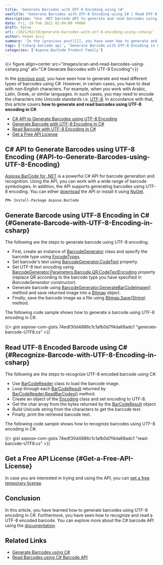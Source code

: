 ```yaml
---
title: 'Generate Barcodes with UTF-8 Encoding using C#'
seoTitle: "Generate Barcodes with UTF-8 Encoding using C# | Read UTF-8 Barcodes"
description: "Use .NET barcode API to generate and read barcodes using UTF-8 encoding in C#. Generate barcodes of popular symbologies with various encodings."
date: Fri, 19 Feb 2021 02:04:00 +0000
draft: false
url: /2021/02/19/generate-barcodes-with-utf-8-encoding-using-csharp/
author: Usman Aziz
summary: 'In the [previous post][1], you have seen how to generate and read different types of barcodes using C#. However, in certain cases, you have to deal with non-English characters. For example, when you work with Arabic, Latin, Greek, or similar languages. In such cases, you may need to encode the characters into Unicode standards i.e. [UTF-8][2]. In accordance with that, this article covers **how to generate and recognize barcodes using UTF-8 encoding in C#**.'
tags: ['Csharp barcode api', 'Generate Barcode with UTF-8 Encoding in Csharp', 'Read Barcode with UTF-8 Encoding in Csharp']
categories: ['Aspose.BarCode Product Family']
---
```




{{< figure align=center src="images/scan-and-read-barcodes-using-csharp.png" alt="C# Generate Barcodes with UTF-8 Encoding">}}


In the [previous post][3], you have seen how to generate and read different types of barcodes using C#. However, in certain cases, you have to deal with non-English characters. For example, when you work with Arabic, Latin, Greek, or similar languages. In such cases, you may need to encode the characters into Unicode standards i.e. [UTF-8][4]. In accordance with that, this article covers **how to generate and read barcodes using UTF-8 encoding in C#**.

*   [C# API to Generate Barcodes using UTF-8 Encoding][5]
*   [Generate Barcode with UTF-8 Encoding in C#][6]
*   [Read Barcode with UTF-8 Encoding in C#][7]
*   [Get a Free API License][8]

## C# API to Generate Barcodes using UTF-8 Encoding {#API-to-Generate-Barcodes-using-UTF-8-Encoding}

[Aspose.BarCode for .NET][9] is a powerful C# API for barcode generation and recognition. Using the API, you can work with a wide range of barcode symbologies. In addition, the API supports generating barcodes using UTF-8 encoding. You can either [download][10] the API or install it using [NuGet][11].

```
PM> Install-Package Aspose.BarCode
```

## Generate Barcode using UTF-8 Encoding in C# {#Generate-Barcode-with-UTF-8-Encoding-in-csharp}

The following are the steps to generate barcode using UTF-8 encoding.

*   First, create an instance of [BarcodeGenerator][12] class and specify the barcode type using [EncodeTypes][13].
*   Set barcode's text using [BarcodeGenerator.CodeText][14] property.
*   Set UTF-8 text encoding using [BarcodeGenerator.Parameters.Barcode.QR.CodeTextEncoding][15] property (replace QR according to the barcode type you have specified in _BarcodeGenerator_ constructor).
*   Generate barcode using [BarcodeGenerator.GenerateBarCodeImage()][16] method and save returned image into a [Bitmap][17] object.
*   Finally, save the barcode image as a file using [Bitmap.Save(String)][18] method.

The following code sample shows how to generate a barcode using UTF-8 encoding in C#.

{{< gist aspose-com-gists 74edf30d4886c1c1afb0d7f4da68adc1 "generate-barcode-UTF8.cs" >}}

## Read UTF-8 Encoded Barcode using C# {#Recognize-Barcode-with-UTF-8-Encoding-in-csharp}

The following are the steps to recognize UTF-8 encoded barcode using C#.

*   Use [BarCodeReader][19] class to load the barcode image.
*   Loop through each [BarCodeResult][20] returned by [BarCodeReader.ReadBarCodes()][21] method.
*   Create an object of the [Encoding][22] class and set encoding to UTF-8.
*   Get the char array from the bytes returned by the [BarCodeResult][23] object.
*   Build Unicode string from the characters to get the barcode text.
*   Finally, print the retrieved barcode text.

The following code sample shows how to recognize barcodes using UTF-8 encoding in C#.

{{< gist aspose-com-gists 74edf30d4886c1c1afb0d7f4da68adc1 "read-barcode-UTF8.cs" >}}

## Get a Free API License {#Get-a-Free-API-License}

In case you are interested in trying and using the API, you can [get a free temporary license][24].

## Conclusion

In this article, you have learned how to generate barcodes using UTF-8 encoding in C#. Furthermore, you have seen how to recognize and read a UTF-8 encoded barcode. You can explore more about the C# barcode API using the [documentation][25].

## Related Links

*   [Generate Barcodes using C#][26]
*   [Read Barcodes using C# Barcode API][27]




[1]: https://blog.aspose.com/2020/10/19/generate-barcodes-using-csharp/
[2]: https://en.wikipedia.org/wiki/UTF-8
[3]: https://blog.aspose.com/2020/10/19/generate-barcodes-using-csharp/
[4]: https://en.wikipedia.org/wiki/UTF-8
[5]: #API-to-Generate-Barcodes-using-UTF-8-Encoding
[6]: #Generate-Barcode-with-UTF-8-Encoding-in-csharp
[7]: #Recognize-Barcode-with-UTF-8-Encoding-in-csharp
[8]: #Get-a-Free-API-License
[9]: https://products.aspose.com/barcode/net
[10]: https://products.aspose.com/barcode/java
[11]: https://www.nuget.org/packages/Aspose.Barcode
[12]: https://apireference.aspose.com/barcode/net/aspose.barcode.generation/barcodegenerator
[13]: https://apireference.aspose.com/barcode/net/aspose.barcode.generation/encodetypes
[14]: https://apireference.aspose.com/barcode/net/aspose.barcode.generation/barcodegenerator/properties/codetext
[15]: https://apireference.aspose.com/barcode/net/aspose.barcode.generation/qrparameters/properties/codetextencoding
[16]: https://apireference.aspose.com/barcode/net/aspose.barcode.generation/barcodegenerator/methods/generatebarcodeimage
[17]: https://docs.microsoft.com/en-gb/dotnet/api/system.drawing.bitmap?view=dotnet-plat-ext-5.0
[18]: https://docs.microsoft.com/en-gb/dotnet/api/system.drawing.image.save?view=dotnet-plat-ext-5.0#System_Drawing_Image_Save_System_String_
[19]: https://apireference.aspose.com/barcode/net/aspose.barcode.barcoderecognition/barcodereader
[20]: https://apireference.aspose.com/barcode/net/aspose.barcode.barcoderecognition/barcoderesult
[21]: https://apireference.aspose.com/barcode/net/aspose.barcode.barcoderecognition/barcodereader/methods/readbarcodes
[22]: https://docs.microsoft.com/en-us/dotnet/api/system.text.encoding
[23]: https://apireference.aspose.com/barcode/net/aspose.barcode.barcoderecognition/barcoderesult
[24]: https://purchase.aspose.com/temporary-license
[25]: https://docs.aspose.com/barcode/net/developer-guide/
[26]: https://blog.aspose.com/2020/10/19/generate-barcodes-using-csharp/
[27]: https://blog.aspose.com/2020/10/20/scan-and-read-barcodes-using-csharp/





